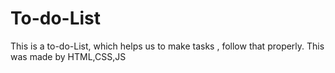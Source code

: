 # To-do-List
This is a to-do-List, which helps us to make tasks  , follow that properly. This was made by HTML,CSS,JS 
